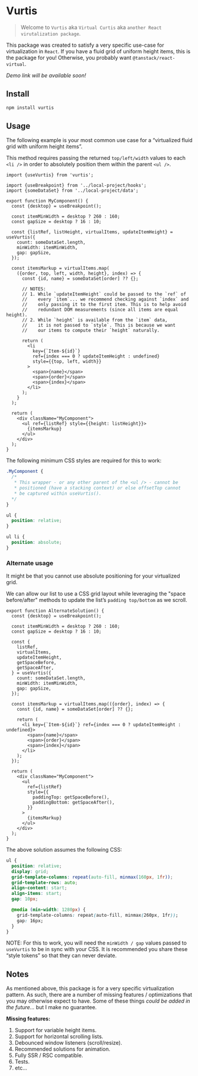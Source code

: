 # Vurtis

> Welcome to `Vurtis` aka `Virtual Curtis` aka `another React virutalization package`.

This package was created to satisfy a very specific use-case for virtualization in `React`. If you have a fluid grid of uniform height items, this is the package for you! Otherwise, you probably want `@tanstack/react-virtual`.

_Demo link will be available soon!_

## Install

```sh
npm install vurtis
```

## Usage

The following example is your most common use case for a “virtualized fluid grid with uniform height items”.

This method requires passing the returned `top/left/width` values to each `<li />` in order to absolutely position them within the parent `<ul />`.

```tsx
import {useVurtis} from 'vurtis';

import {useBreakpoint} from '../local-project/hooks';
import {someDataSet} from '../local-project/data';

export function MyComponent() {
  const {desktop} = useBreakpoint();

  const itemMinWidth = desktop ? 260 : 160;
  const gapSize = desktop ? 16 : 10;

  const {listRef, listHeight, virtualItems, updateItemHeight} = useVurtis({
    count: someDataSet.length,
    minWidth: itemMinWidth,
    gap: gapSize,
  });

  const itemsMarkup = virtualItems.map(
    ({order, top, left, width, height}, index) => {
      const {id, name} = someDataSet[order] ?? {};

      // NOTES:
      // 1. While `updateItemHeight` could be passed to the `ref` of
      //    every `item`... we recommend checking against `index` and
      //    only passing it to the first item. This is to help avoid
      //    redundant DOM measurements (since all items are equal height).
      // 2. While `height` is available from the `item` data,
      //    it is not passed to `style`. This is because we want
      //    our items to compute their `height` naturally.

      return (
        <li
          key={`Item-${id}`}
          ref={index === 0 ? updateItemHeight : undefined}
          style={{top, left, width}}
        >
          <span>{name}</span>
          <span>{order}</span>
          <span>{index}</span>
        </li>
      );
    }
  );

  return (
    <div className="MyComponent">
      <ul ref={listRef} style={{height: listHeight}}>
        {itemsMarkup}
      </ul>
    </div>
  );
}
```

The following minimum CSS styles are required for this to work:

```css
.MyComponent {
  /*
   * This wrapper - or any other parent of the <ul /> - cannot be
   * positioned (have a stacking context) or else offsetTop cannot
   * be captured within useVurtis().
  */
}

ul {
  position: relative;
}

ul li {
  position: absolute;
}
```

### Alternate usage

It might be that you cannot use absolute positioning for your virtualized grid.

We can allow our list to use a CSS grid layout while leveraging the "space before/after" methods to update the list’s `padding top/bottom` as we scroll.

```tsx
export function AlternateSolution() {
  const {desktop} = useBreakpoint();

  const itemMinWidth = desktop ? 260 : 160;
  const gapSize = desktop ? 16 : 10;

  const {
    listRef,
    virtualItems,
    updateItemHeight,
    getSpaceBefore,
    getSpaceAfter,
  } = useVurtis({
    count: someDataSet.length,
    minWidth: itemMinWidth,
    gap: gapSize,
  });

  const itemsMarkup = virtualItems.map(({order}, index) => {
    const {id, name} = someDataSet[order] ?? {};

    return (
      <li key={`Item-${id}`} ref={index === 0 ? updateItemHeight : undefined}>
        <span>{name}</span>
        <span>{order}</span>
        <span>{index}</span>
      </li>
    );
  });

  return (
    <div className="MyComponent">
      <ul
        ref={listRef}
        style={{
          paddingTop: getSpaceBefore(),
          paddingBottom: getSpaceAfter(),
        }}
      >
        {itemsMarkup}
      </ul>
    </div>
  );
}
```

The above solution assumes the following CSS:

```css
ul {
  position: relative;
  display: grid;
  grid-template-columns: repeat(auto-fill, minmax(160px, 1fr));
  grid-template-rows: auto;
  align-content: start;
  align-items: start;
  gap: 10px;

  @media (min-width: 1280px) {
    grid-template-columns: repeat(auto-fill, minmax(260px, 1fr));
    gap: 16px;
  }
}
```

NOTE: For this to work, you will need the `minWidth / gap` values passed to `useVurtis` to be in sync with your CSS. It is recommended you share these “style tokens” so that they can never deviate.

## Notes

As mentioned above, this package is for a very specific virtualization pattern. As such, there are a number of missing features / optimizations that you may otherwise expect to have. Some of these things _could be added in the future..._ but I make no guarantee.

**Missing features:**

1. Support for variable height items.
2. Support for horizontal scrolling lists.
3. Debounced window listeners (scroll/resize).
4. Recommended solutions for animation.
5. Fully SSR / RSC compatible.
6. Tests.
7. etc...
